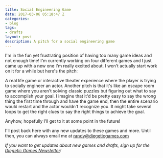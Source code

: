 ```yaml
---
title: Social Engineering Game
date: 2017-03-06 05:18:47 Z
categories:
- blog
tags:
- drafts
layout: post
description: A pitch for a social engineering game
---
```


I'm in the fun yet frustrating position of having too many game ideas and not enough time! I'm currently working on four different games and I just came up with a new one I'm really excited about. I won't actually start work on it for a while but here's the pitch:

A real life game or interactive theater experience where the player is trying to socially engineer an actor. Another pitch is that it's like an escape room game where you aren't solving classic puzzles but figuring out what to say to accomplish your goal. I imagine that it'd be pretty easy to say the wrong thing the first time through and have the game end, then the entire scenario would restart and the actor wouldn't recognize you. It might take several loops to get the right clues to say the right things to achieve the goal.

Anyhow, hopefully I'll get to it at some point in the future!

I'll post back here with any new updates to these games and more. Until then, you can always email me at [randy@diegeticgames.com](mailto:randy@diegeticgames.com)

_If you want to get updates about new games and drafts, sign up for the [Diegetic Games Newsletter](http://eepurl.com/cvSa2f)!_
